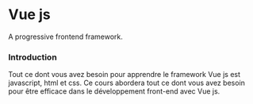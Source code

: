 # Vue js
A progressive frontend framework.

### Introduction
Tout ce dont vous avez besoin pour apprendre le framework Vue js est javascript, html et css. Ce cours abordera tout ce dont vous avez besoin pour être efficace dans le développement front-end avec Vue js.

### 
